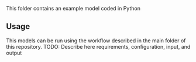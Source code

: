 This folder contains an example model coded in Python

## Usage
This models can be run using the workflow described in the main folder of this repository.
TODO: Describe here requirements, configuration, input, and output 